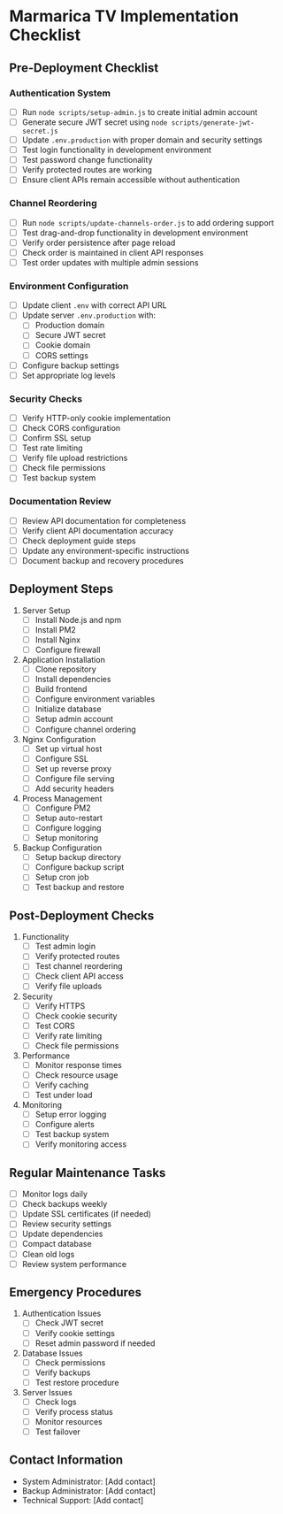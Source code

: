 # Marmarica TV Implementation Checklist

## Pre-Deployment Checklist

### Authentication System
- [ ] Run `node scripts/setup-admin.js` to create initial admin account
- [ ] Generate secure JWT secret using `node scripts/generate-jwt-secret.js`
- [ ] Update `.env.production` with proper domain and security settings
- [ ] Test login functionality in development environment
- [ ] Test password change functionality
- [ ] Verify protected routes are working
- [ ] Ensure client APIs remain accessible without authentication

### Channel Reordering
- [ ] Run `node scripts/update-channels-order.js` to add ordering support
- [ ] Test drag-and-drop functionality in development environment
- [ ] Verify order persistence after page reload
- [ ] Check order is maintained in client API responses
- [ ] Test order updates with multiple admin sessions

### Environment Configuration
- [ ] Update client `.env` with correct API URL
- [ ] Update server `.env.production` with:
  - [ ] Production domain
  - [ ] Secure JWT secret
  - [ ] Cookie domain
  - [ ] CORS settings
- [ ] Configure backup settings
- [ ] Set appropriate log levels

### Security Checks
- [ ] Verify HTTP-only cookie implementation
- [ ] Check CORS configuration
- [ ] Confirm SSL setup
- [ ] Test rate limiting
- [ ] Verify file upload restrictions
- [ ] Check file permissions
- [ ] Test backup system

### Documentation Review
- [ ] Review API documentation for completeness
- [ ] Verify client API documentation accuracy
- [ ] Check deployment guide steps
- [ ] Update any environment-specific instructions
- [ ] Document backup and recovery procedures

## Deployment Steps

1. Server Setup
   - [ ] Install Node.js and npm
   - [ ] Install PM2
   - [ ] Install Nginx
   - [ ] Configure firewall

2. Application Installation
   - [ ] Clone repository
   - [ ] Install dependencies
   - [ ] Build frontend
   - [ ] Configure environment variables
   - [ ] Initialize database
   - [ ] Setup admin account
   - [ ] Configure channel ordering

3. Nginx Configuration
   - [ ] Set up virtual host
   - [ ] Configure SSL
   - [ ] Set up reverse proxy
   - [ ] Configure file serving
   - [ ] Add security headers

4. Process Management
   - [ ] Configure PM2
   - [ ] Setup auto-restart
   - [ ] Configure logging
   - [ ] Setup monitoring

5. Backup Configuration
   - [ ] Setup backup directory
   - [ ] Configure backup script
   - [ ] Setup cron job
   - [ ] Test backup and restore

## Post-Deployment Checks

1. Functionality
   - [ ] Test admin login
   - [ ] Verify protected routes
   - [ ] Test channel reordering
   - [ ] Check client API access
   - [ ] Verify file uploads

2. Security
   - [ ] Verify HTTPS
   - [ ] Check cookie security
   - [ ] Test CORS
   - [ ] Verify rate limiting
   - [ ] Check file permissions

3. Performance
   - [ ] Monitor response times
   - [ ] Check resource usage
   - [ ] Verify caching
   - [ ] Test under load

4. Monitoring
   - [ ] Setup error logging
   - [ ] Configure alerts
   - [ ] Test backup system
   - [ ] Verify monitoring access

## Regular Maintenance Tasks

- [ ] Monitor logs daily
- [ ] Check backups weekly
- [ ] Update SSL certificates (if needed)
- [ ] Review security settings
- [ ] Update dependencies
- [ ] Compact database
- [ ] Clean old logs
- [ ] Review system performance

## Emergency Procedures

1. Authentication Issues
   - [ ] Check JWT secret
   - [ ] Verify cookie settings
   - [ ] Reset admin password if needed

2. Database Issues
   - [ ] Check permissions
   - [ ] Verify backups
   - [ ] Test restore procedure

3. Server Issues
   - [ ] Check logs
   - [ ] Verify process status
   - [ ] Monitor resources
   - [ ] Test failover

## Contact Information

- System Administrator: [Add contact]
- Backup Administrator: [Add contact]
- Technical Support: [Add contact]
